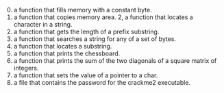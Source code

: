 0. a function that fills memory with a constant byte.
1. a function that copies memory area.
2, a function that locates a character in a string.
3. a function that gets the length of a prefix substring.
4.  a function that searches a string for any of a set of bytes.
5. a function that locates a substring.
6. a function that prints the chessboard.
7. a function that prints the sum of the two diagonals of a square matrix of integers.
8. a function that sets the value of a pointer to a char.
9.  a file that contains the password for the crackme2 executable.
